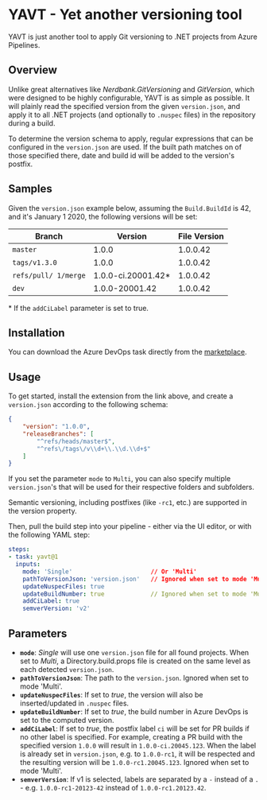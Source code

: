 # YAVT - Yet another versioning tool
YAVT is just another tool to apply Git versioning to .NET projects from Azure Pipelines.

## Overview
Unlike great alternatives like _Nerdbank.GitVersioning_ and _GitVersion_, which were designed to be highly configurable, YAVT is as simple as possible. It will plainly read the specified version from the given `version.json`, and apply it to all .NET projects (and optionally to `.nuspec` files) in the repository during a build.

To determine the version schema to apply, regular expressions that can be configured in the `version.json` are used. If the built path matches on of those specified there, date and build id will be added to the version's postfix.

## Samples
Given the `version.json` example below, assuming the `Build.BuildId` is 42, and it's January 1 2020, the following versions will be set:

| Branch               | Version            | File Version |
|----------------------|--------------------|--------------|
| `master`             | 1.0.0              | 1.0.0.42     |
| `tags/v1.3.0`        | 1.0.0              | 1.0.0.42     |
| `refs/pull/ 1/merge` | 1.0.0-ci.20001.42* | 1.0.0.42     |
| `dev`                | 1.0.0-20001.42     | 1.0.0.42     |

\* If the `addCiLabel` parameter is set to true.


## Installation
You can download the Azure DevOps task directly from the [marketplace](https://marketplace.visualstudio.com/items?itemName=tschmiedlechner.yavt).

## Usage
To get started, install the extension from the link above, and create a `version.json` according to the following schema:

```json
{
    "version": "1.0.0",
    "releaseBranches": [
        "^refs/heads/master$", 
        "^refs\/tags\/v\\d+\\.\\d.\\d+$" 
    ]
}
```

If you set the parameter `mode` to `Multi`, you can also specify multiple `version.json`'s that will be used for their respective folders and subfolders.

Semantic versioning, including postfixes (like `-rc1`, etc.) are supported in the version property.

Then, pull the build step into your pipeline - either via the UI editor, or with the following YAML step:

```yaml
steps:
- task: yavt@1
  inputs:
    mode: 'Single'                      // Or 'Multi'
    pathToVersionJson: 'version.json'   // Ignored when set to mode 'Multi'
    updateNuspecFiles: true
    updateBuildNumber: true             // Ignored when set to mode 'Multi'
    addCiLabel: true
    semverVersion: 'v2'
```

## Parameters
- **`mode`**: _Single_ will use one `version.json` file for all found projects. When set to _Multi_, a Directory.build.props file is created on the same level as each detected `version.json`. 
- **`pathToVersionJson`**: The path to the `version.json`. Ignored when set to mode 'Multi'.
- **`updateNuspecFiles`**: If set to _true_, the version will also be inserted/updated in `.nuspec` files.
- **`updateBuildNumber`**: If set to _true_, the build number in Azure DevOps is set to the computed version.
- **`addCiLabel`**: If set to _true_, the postfix label `ci` will be set for PR builds if no other label is specified. For example, creating a PR build with the specified version `1.0.0` will result in `1.0.0-ci.20045.123`. When the label is already set in `version.json`, e.g. to `1.0.0-rc1`, it will be respected and the resulting version will be  `1.0.0-rc1.20045.123`. Ignored when set to mode 'Multi'.
- **`semverVersion`**: If v1 is selected, labels are separated by a `-` instead of a `.` - e.g. `1.0.0-rc1-20123-42` instead of `1.0.0-rc1.20123.42`.
